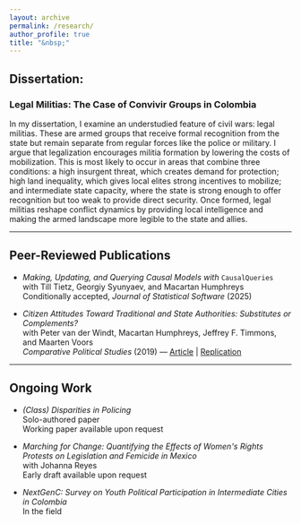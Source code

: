 ```yaml
---
layout: archive
permalink: /research/
author_profile: true
title: "&nbsp;"
---
```


## Dissertation:

### Legal Militias: The Case of Convivir Groups in Colombia 

In my dissertation, I examine an understudied feature of civil wars: legal militias. These are armed groups that receive formal recognition from the state but remain separate from regular forces like the police or military. I argue that legalization encourages militia formation by lowering the costs of mobilization. This is most likely to occur in areas that combine three conditions: a high insurgent threat, which creates demand for protection; high land inequality, which gives local elites strong incentives to mobilize; and intermediate state capacity, where the state is strong enough to offer recognition but too weak to provide direct security. Once formed, legal militias reshape conflict dynamics by providing local intelligence and making the armed landscape more legible to the state and allies.


---

## Peer-Reviewed Publications

- *Making, Updating, and Querying Causal Models with* `CausalQueries`  
  with Till Tietz, Georgiy Syunyaev, and Macartan Humphreys
  Conditionally accepted, *Journal of Statistical Software* (2025)  

- *Citizen Attitudes Toward Traditional and State Authorities: Substitutes or Complements?*  
  with Peter van der Windt, Macartan Humphreys, Jeffrey F. Timmons, and Maarten Voors  
  *Comparative Political Studies* (2019) — [Article](https://doi.org/10.1177/0010414018806529) | [Replication](https://github.com/lilymedina/VDW-H-M-T-V)

---

## Ongoing Work

- *(Class) Disparities in Policing*  
  Solo-authored paper  
  Working paper available upon request  

- *Marching for Change: Quantifying the Effects of Women's Rights Protests on Legislation and Femicide in Mexico*  
  with Johanna Reyes  
  Early draft available upon request  

- *NextGenC: Survey on Youth Political Participation in Intermediate Cities in Colombia*  
  In the field
  


